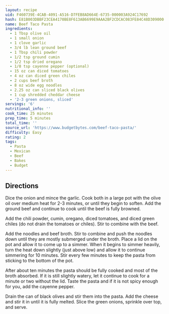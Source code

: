 ```yaml
---
layout: recipe
uid: F460739E-4CAB-4091-A516-D7FEB8AD664E-6735-000003A924C17692
hash: E81B003DBBF23CEA4170BE8F613AB6699E9AAA2BF2CDCAC083FE84C48D309000
name: Beef Taco Pasta
ingredients:
  - 1 Tbsp olive oil
  - 1 small onion
  - 1 clove garlic
  - 3/4 lb lean ground beef
  - 1 Tbsp chili powder
  - 1/2 tsp ground cumin
  - 1/2 tsp dried oregano
  - 1/8 tsp cayenne pepper (optional)
  - 15 oz can diced tomatoes
  - 4 oz can diced green chiles
  - 2 cups beef broth
  - 8 oz wide egg noodles
  - 2.25 oz can sliced black olives
  - 1 cup shredded cheddar cheese
  - '2-3 green onions, sliced'
servings: '6'
nutritional_info: ''
cook_time: 25 minutes
prep_time: 5 minutes
total_time: ''
source_url: 'https://www.budgetbytes.com/beef-taco-pasta/'
difficulty: Easy
rating: 2
tags:
  - Pasta
  - Mexican
  - Beef
  - Bakes
  - Budget
---
```


## Directions

Dice the onion and mince the garlic. Cook both in a large pot with the olive oil over medium heat for 2-3 minutes, or until they begin to soften. Add the ground beef and continue to cook until the beef is fully browned.

Add the chili powder, cumin, oregano, diced tomatoes, and diced green chiles (do not drain the tomatoes or chiles). Stir to combine with the beef.

Add the noodles and beef broth. Stir to combine and push the noodles down until they are mostly submerged under the broth. Place a lid on the pot and allow it to come up to a simmer. When it begins to simmer heavily, turn the heat down slightly (just above low) and allow it to continue simmering for 10 minutes. Stir every few minutes to keep the pasta from sticking to the bottom of the pot.

After about ten minutes the pasta should be fully cooked and most of the broth absorbed. If it is still slightly watery, let it continue to cook for a minute or two without the lid. Taste the pasta and if it is not spicy enough for you, add the cayenne pepper.

Drain the can of black olives and stir them into the pasta. Add the cheese and stir it in until it is fully melted. Slice the green onions, sprinkle over top, and serve.
